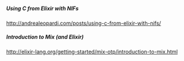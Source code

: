 ##### Using C from Elixir with NIFs
http://andrealeopardi.com/posts/using-c-from-elixir-with-nifs/

##### Introduction to Mix (and Elixir)
http://elixir-lang.org/getting-started/mix-otp/introduction-to-mix.html
